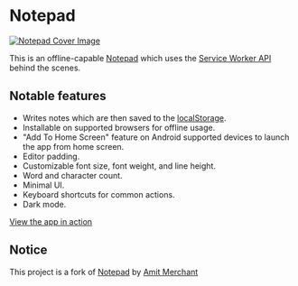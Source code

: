 Notepad
========

[![Notepad Cover Image](/art/cover.png)](https://notepad.js.org/)

This is an offline-capable [Notepad](https://notepad.js.org/) which uses the [Service Worker API](https://developer.mozilla.org/en-US/docs/Web/API/Service_Worker_API) behind the scenes.



## Notable features

  - Writes notes which are then saved to the [localStorage](https://developer.mozilla.org/en/docs/Web/API/Window/localStorage).
  - Installable on supported browsers for offline usage.
  - "Add To Home Screen" feature on Android supported devices to launch the app from home screen.
  - Editor padding.
  - Customizable font size, font weight, and line height.
  - Word and character count.
  - Minimal UI.
  - Keyboard shortcuts for common actions.
  - Dark mode.

[View the app in action](https://note.laavesh.co/)



## Notice 

This project is a fork of [Notepad](https://github.com/amitmerchant1990/notepad) by [Amit Merchant](https://github.com/amitmerchant1990)

